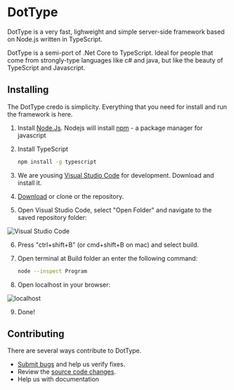 # DotType

DotType is a very fast, lighweight and simple server-side framework based on Node.js written in TypeScript. 

DotType is a semi-port of .Net Core to TypeScript. Ideal for people that come 
from strongly-type languages like c# and java, but like the beauty of TypeScript and Javascript.

## Installing
The DotType credo is simplicity. Everything that you need for install and run the framework is here.

1. Install [Node.Js](https://nodejs.org/en/).
   Nodejs will install [npm](https://www.npmjs.com) - a package manager for javascript
2. Install TypeScript

   ```bash
   npm install -g typescript
   ```
3. We are yousing [Visual Studio Code](https://code.visualstudio.com) for development. Download and install it.
4. [Download](https://github.com/dottype/DotType.Mvc/archive/master.zip) or clone or  the repository.
5. Open Visual Studio Code, select "Open Folder" and navigate to the saved repository folder:

![Visual Studio Code](https://github.com/dottype/DotType.Mvc/blob/master/Images/vscode.png)

6. Press "ctrl+shift+B" (or cmd+shift+B on mac) and select build.
7. Open terminal at Build folder an enter the following command:

   ```bash
   node --inspect Program
   ```
8. Open localhost in your browser:

![localhost](https://github.com/dottype/DotType.Mvc/blob/master/Images/dottype_localhost.png)

9. Done!

## Contributing

There are several ways contribute to DotType.

* [Submit bugs](https://github.com/dottype/DotType.Mvc/issues) and help us verify fixes.
* Review the [source code changes](https://github.com/dottype/DotType.Mvc/pulls).
* Help us with documentation